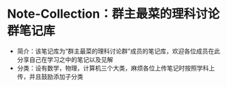 # Note-Collection：群主最菜的理科讨论群笔记库
+ 简介：该笔记库为“群主最菜的理科讨论群”成员的笔记库，欢迎各位成员在此分享自己在学习之中的笔记以及见解
+ 分类：设有数学，物理，计算机三个大类，麻烦各位上传笔记时按照学科上传，并且鼓励添加子分类
